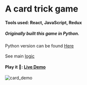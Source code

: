 # A card trick game
#### Tools used: React, JavaScript, Redux
##### Originally built this game in Python.
Python version can be found [Here](https://github.com/Azamat-Shogen/card_trick_python) <br /> <br />
See main [logic](https://github.com/Azamat-Shogen/c_game/blob/main/src/redux/utils.js) 
#### Play it 🚀: [Live Demo](https://c-game-az.netlify.app/) 


![card_demo](https://user-images.githubusercontent.com/68517175/158101832-efb9d902-b706-40a4-acd9-881a8c0e05ea.png)
